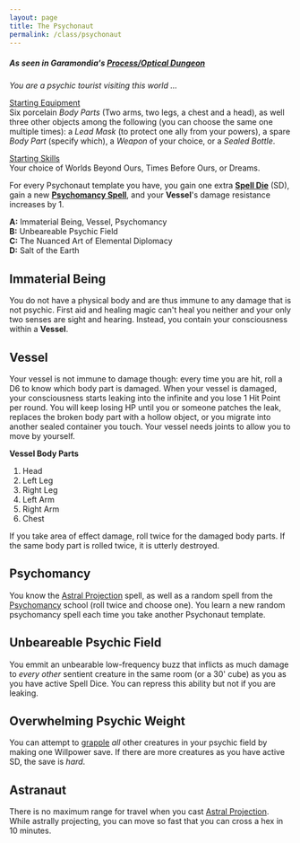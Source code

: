 ```yaml
---
layout: page
title: The Psychonaut
permalink: /class/psychonaut
---
```


##### As seen in Garamondia's [Process/Optical Dungeon](https://garamondia.blogspot.com/2025/03/the-optical-dungeonthe-process-dungeon.html)

_You are a psychic tourist visiting this world ..._

<ins>Starting Equipment</ins><br>
Six porcelain _Body Parts_ (Two arms, two legs, a chest and a head), as well three other objects among the following (you can choose the same one multiple times): a _Lead Mask_ (to protect one ally from your powers), a spare _Body Part_ (specify which), a _Weapon_ of your choice, or a _Sealed Bottle_.

<ins>Starting Skills</ins><br>
Your choice of Worlds Beyond Ours, Times Before Ours, or Dreams.

For every Psychonaut template you have, you gain one extra **[Spell Die](/spells)** (SD), gain a new **[Psychomancy Spell](/spells/#psychomancy)**, and your **Vessel**'s damage resistance increases by 1.

**A:** Immaterial Being, Vessel, Psychomancy <br>
**B:** Unbeareable Psychic Field <br>
**C:** The Nuanced Art of Elemental Diplomacy <br>
**D:** Salt of the Earth<br>

## Immaterial Being
You do not have a physical body and are thus immune to any damage that is not psychic. First aid and healing magic can't heal you neither and your only two senses are sight and hearing. Instead, you contain your consciousness within a **Vessel**.

## Vessel
Your vessel is not immune to damage though: every time you are hit, roll a D6 to know which body part is damaged. When your vessel is damaged, your consciousness starts leaking into the infinite and you lose 1 Hit Point per round. You will keep losing HP until you or someone patches the leak, replaces the broken body part with a hollow object, or you migrate into another sealed container you touch. Your vessel needs joints to allow you to move by yourself. 

**Vessel Body Parts**
1. Head
2. Left Leg
3. Right Leg
4. Left Arm
5. Right Arm
6. Chest

If you take area of effect damage, roll twice for the damaged body parts. If the same body part is rolled twice, it is utterly destroyed.

## Psychomancy
You know the [Astral Projection](/2020/11/13/astral-projection/) spell, as well as a random spell from the [Psychomancy](/spells/#psychomancy) school (roll twice and choose one). You learn a new random psychomancy spell each time you take another Psychonaut template.

## Unbeareable Psychic Field
You emmit an unbearable low-frequency buzz that inflicts as much damage to _every other_ sentient creature in the same room (or a 30' cube) as you as you have active Spell Dice. You can repress this ability but not if you are leaking.

## Overwhelming Psychic Weight
You can attempt to [grapple](/2020/11/09/base-rules/) *all* other creatures in your psychic field by making one Willpower save. If there are more creatures as you have active SD, the save is _hard_.

## Astranaut
There is no maximum range for travel when you cast [Astral Projection](/2020/11/13/astral-projection/). While astrally projecting, you can move so fast that you can cross a hex in 10 minutes. 
